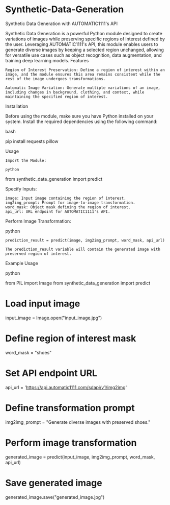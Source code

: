 # Synthetic-Data-Generation
Synthetic Data Generation with AUTOMATIC1111's API

Synthetic Data Generation is a powerful Python module designed to create variations of images while preserving specific regions of interest defined by the user. Leveraging AUTOMATIC1111's API, this module enables users to generate diverse images by keeping a selected region unchanged, allowing for versatile use cases such as object recognition, data augmentation, and training deep learning models.
Features

    Region of Interest Preservation: Define a region of interest within an image, and the module ensures this area remains consistent while the rest of the image undergoes transformations.

    Automatic Image Variation: Generate multiple variations of an image, including changes in background, clothing, and context, while maintaining the specified region of interest.

Installation

Before using the module, make sure you have Python installed on your system. Install the required dependencies using the following command:

bash

pip install requests pillow

Usage

    Import the Module:

    python

from synthetic_data_generation import predict

Specify Inputs:

    image: Input image containing the region of interest.
    img2img_prompt: Prompt for image-to-image transformation.
    word_mask: Object mask defining the region of interest.
    api_url: URL endpoint for AUTOMATIC1111's API.

Perform Image Transformation:

python

    prediction_result = predict(image, img2img_prompt, word_mask, api_url)

    The prediction_result variable will contain the generated image with preserved region of interest.

Example Usage

python

from PIL import Image
from synthetic_data_generation import predict

# Load input image
input_image = Image.open("input_image.jpg")

# Define region of interest mask
word_mask = "shoes"

# Set API endpoint URL
api_url = 'https://api.automatic1111.com/sdapi/v1/img2img'

# Define transformation prompt
img2img_prompt = "Generate diverse images with preserved shoes."

# Perform image transformation
generated_image = predict(input_image, img2img_prompt, word_mask, api_url)

# Save generated image
generated_image.save("generated_image.jpg")
